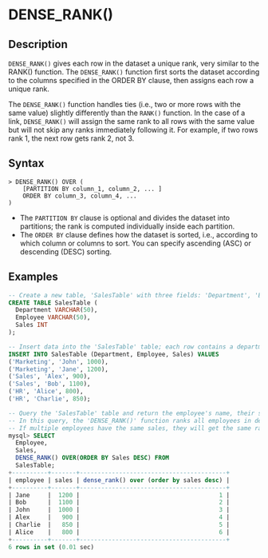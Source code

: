 # **DENSE_RANK()**

## **Description**

`DENSE_RANK()` gives each row in the dataset a unique rank, very similar to the RANK() function. The `DENSE_RANK()` function first sorts the dataset according to the columns specified in the ORDER BY clause, then assigns each row a unique rank.

The `DENSE_RANK()` function handles ties (i.e., two or more rows with the same value) slightly differently than the `RANK()` function. In the case of a link, `DENSE_RANK()` will assign the same rank to all rows with the same value but will not skip any ranks immediately following it. For example, if two rows rank 1, the next row gets rank 2, not 3.

## **Syntax**

```
> DENSE_RANK() OVER (
    [PARTITION BY column_1, column_2, ... ]
    ORDER BY column_3, column_4, ...
)
```

- The `PARTITION BY` clause is optional and divides the dataset into partitions; the rank is computed individually inside each partition.
- The `ORDER BY` clause defines how the dataset is sorted, i.e., according to which column or columns to sort. You can specify ascending (ASC) or descending (DESC) sorting.

## **Examples**

```sql
-- Create a new table, 'SalesTable' with three fields: 'Department', 'Employee', and 'Sales'
CREATE TABLE SalesTable (
  Department VARCHAR(50),
  Employee VARCHAR(50),
  Sales INT
);

-- Insert data into the 'SalesTable' table; each row contains a department (Department), an employee (Employee), and their sales (Sales)
INSERT INTO SalesTable (Department, Employee, Sales) VALUES
('Marketing', 'John', 1000),
('Marketing', 'Jane', 1200),
('Sales', 'Alex', 900),
('Sales', 'Bob', 1100),
('HR', 'Alice', 800),
('HR', 'Charlie', 850);

-- Query the 'SalesTable' table and return the employee's name, their sales, and their sales rank (using the 'DENSE_RANK()' function)
-- In this query, the 'DENSE_RANK()' function ranks all employees in descending order of sales (specified by 'ORDER BY Sales DESC')
-- If multiple employees have the same sales, they will get the same rank, and the rank of the next sales will not be skipped. So, if two employees are number one in sales, the next employee is number two, not number three.
mysql> SELECT
  Employee,
  Sales,
  DENSE_RANK() OVER(ORDER BY Sales DESC) FROM
  SalesTable;
+----------+-------+-----------------------------------------+
| employee | sales | dense_rank() over (order by sales desc) |
+----------+-------+-----------------------------------------+
| Jane     |  1200 |                                       1 |
| Bob      |  1100 |                                       2 |
| John     |  1000 |                                       3 |
| Alex     |   900 |                                       4 |
| Charlie  |   850 |                                       5 |
| Alice    |   800 |                                       6 |
+----------+-------+-----------------------------------------+
6 rows in set (0.01 sec)
```
